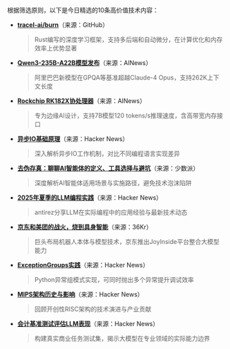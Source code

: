 根据筛选原则，以下是今日精选的10条高价值技术内容：

- **[tracel-ai/burn](https://github.com/tracel-ai/burn)**（来源：GitHub）  
  > Rust编写的深度学习框架，支持多后端和自动微分，在计算优化和内存效率上优势显著

- **[Qwen3-235B-A22B模型发布](https://huggingface.co/Qwen/Qwen3-235B-A22B-Instruct-2507)**（来源：AINews）  
  > 阿里巴巴新模型在GPQA等基准超越Claude-4 Opus，支持262K上下文长度

- **[Rockchip RK182X协处理器](https://www.cnx-software.com/2025/07/18/rockchip-unveils-rk3668-10-core-arm-cortex-a730-cortex-a530-soc-with-16-tops-npu-rk182x-llm-vlm-co-processor/)**（来源：AINews）  
  > 专为边缘AI设计，支持7B模型120 tokens/s推理速度，含高带宽内存接口

- **[异步IO基础原理](https://news.ycombinator.com/item?id=44638710)**（来源：Hacker News）  
  > 深入解析异步IO工作机制，对比不同编程语言实现差异

- **[去伪存真：聊聊AI智能体的定义、工具选择与避坑](https://sspai.com/post/101085)**（来源：少数派）  
  > 深度解析AI智能体适用场景与实施路径，避免技术泡沫陷阱

- **[2025年夏季的LLM编程实践](https://news.ycombinator.com/item?id=44623953)**（来源：Hacker News）  
  > antirez分享LLM在实际编程中的应用经验与最新技术动态

- **[京东和美团的战火，烧到具身智能](https://36kr.com/p/3386941825007107?f=rss)**（来源：36Kr）  
  > 巨头布局机器人本体与模型技术，京东推出JoyInside平台整合大模型能力

- **[ExceptionGroups实践](https://news.ycombinator.com/item?id=44640403)**（来源：Hacker News）  
  > Python异常组模式实现，可同时抛出多个异常提升调试效率

- **[MIPS架构历史与影响](https://news.ycombinator.com/item?id=44638689)**（来源：Hacker News）  
  > 回顾开创性RISC架构的技术演进与产业贡献

- **[会计基准测试评估LLM表现](https://news.ycombinator.com/item?id=44637352)**（来源：Hacker News）  
  > 构建真实商业任务测试集，揭示大模型在专业领域的实际能力边界